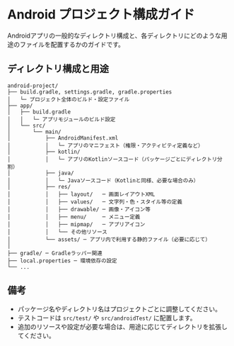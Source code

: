 # Android プロジェクト構成ガイド

Androidアプリの一般的なディレクトリ構成と、各ディレクトリにどのような用途のファイルを配置するかのガイドです。

## ディレクトリ構成と用途

```
android-project/
├── build.gradle, settings.gradle, gradle.properties
│   └─ プロジェクト全体のビルド・設定ファイル
├── app/
│   ├── build.gradle
│   │   └─ アプリモジュールのビルド設定
│   └── src/
│       └── main/
│           ├── AndroidManifest.xml
│           │   └─ アプリのマニフェスト（権限・アクティビティ定義など）
│           ├── kotlin/
│           │   └─ アプリのKotlinソースコード（パッケージごとにディレクトリ分割）
│           ├── java/
│           │   └─ Javaソースコード（Kotlinと同様、必要な場合のみ）
│           ├── res/
│           │   ├── layout/   ─ 画面レイアウトXML
│           │   ├── values/   ─ 文字列・色・スタイル等の定義
│           │   ├── drawable/ ─ 画像・アイコン等
│           │   ├── menu/     ─ メニュー定義
│           │   ├── mipmap/   ─ アプリアイコン
│           │   └── その他リソース
│           └── assets/ ─ アプリ内で利用する静的ファイル（必要に応じて）
│
├── gradle/ ─ Gradleラッパー関連
├── local.properties ─ 環境依存の設定
└── ...
```

## 備考
- パッケージ名やディレクトリ名はプロジェクトごとに調整してください。
- テストコードは `src/test/` や `src/androidTest/` に配置します。
- 追加のリソースや設定が必要な場合は、用途に応じてディレクトリを拡張してください。 